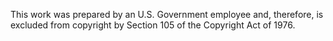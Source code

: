 This work was prepared by an U.S. Government employee and, therefore, is excluded from copyright by Section 105 of the Copyright Act of 1976.